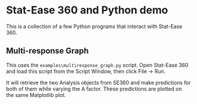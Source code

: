 # Stat-Ease 360 and Python demo

This is a collection of a few Python programs that interact with Stat-Ease 360.

## Multi-response Graph

This uses the `examples\multiresponse_graph.py` script. Open Stat-Ease 360 and
load this script from the Script Window, then click File -> Run.

It will retrieve the two Analysis objects from SE360 and make predictions for
both of them while varying the A factor. These predictions are plotted on the
same Matplotlib plot.
